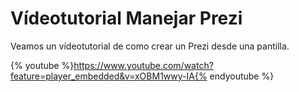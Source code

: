 # Vídeotutorial Manejar Prezi

Veamos un vídeotutorial de como crear un Prezi desde una pantilla.

{% youtube %}https://www.youtube.com/watch?feature=player_embedded&v=xOBM1wwy-IA{% endyoutube %}

